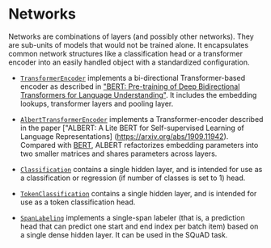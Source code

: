 # Networks

Networks are combinations of layers (and possibly other networks). They are sub-units of models that would not be trained alone. It
encapsulates common network structures like a classification head
or a transformer encoder into an easily handled object with a
standardized configuration.

* [`TransformerEncoder`](transformer_encoder.py) implements a bi-directional
Transformer-based encoder as described in ["BERT: Pre-training of Deep
Bidirectional Transformers for Language Understanding"](https://arxiv.org/abs/1810.04805). It includes the embedding lookups,
transformer layers and pooling layer.

* [`AlbertTransformerEncoder`](albert_transformer_encoder.py) implements a
Transformer-encoder described in the paper ["ALBERT: A Lite BERT for
Self-supervised Learning of Language Representations]
(https://arxiv.org/abs/1909.11942). Compared with [BERT](https://arxiv.org/abs/1810.04805), ALBERT refactorizes embedding parameters
into two smaller matrices and shares parameters across layers.

* [`Classification`](classification.py) contains a single hidden layer, and is
intended for use as a classification or regression (if number of classes is set
to 1) head.

* [`TokenClassification`](token_classification.py) contains a single hidden
layer, and is intended for use as a token classification head.

* [`SpanLabeling`](span_labeling.py) implements a single-span labeler (that is, a prediction head that can predict one start and end index per batch item) based on a single dense hidden layer. It can be used in the SQuAD task.

